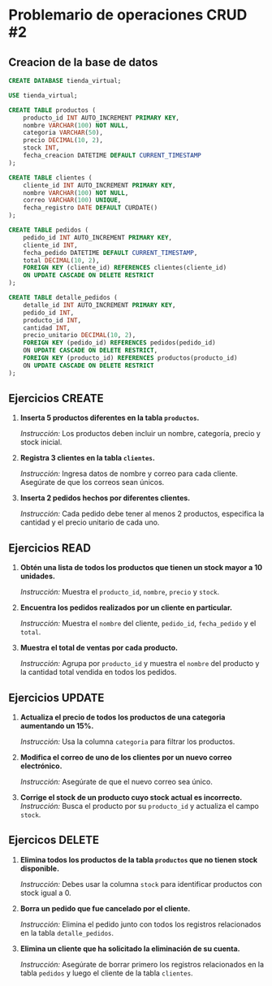 # Problemario de operaciones CRUD #2

## Creacion de la base de datos

```sql
CREATE DATABASE tienda_virtual;

USE tienda_virtual;

CREATE TABLE productos (
    producto_id INT AUTO_INCREMENT PRIMARY KEY,
    nombre VARCHAR(100) NOT NULL,
    categoria VARCHAR(50),
    precio DECIMAL(10, 2),
    stock INT,
    fecha_creacion DATETIME DEFAULT CURRENT_TIMESTAMP
);

CREATE TABLE clientes (
    cliente_id INT AUTO_INCREMENT PRIMARY KEY,
    nombre VARCHAR(100) NOT NULL,
    correo VARCHAR(100) UNIQUE,
    fecha_registro DATE DEFAULT CURDATE()
);

CREATE TABLE pedidos (
    pedido_id INT AUTO_INCREMENT PRIMARY KEY,
    cliente_id INT,
    fecha_pedido DATETIME DEFAULT CURRENT_TIMESTAMP,
    total DECIMAL(10, 2),
    FOREIGN KEY (cliente_id) REFERENCES clientes(cliente_id)
    ON UPDATE CASCADE ON DELETE RESTRICT
);

CREATE TABLE detalle_pedidos (
    detalle_id INT AUTO_INCREMENT PRIMARY KEY,
    pedido_id INT,
    producto_id INT,
    cantidad INT,
    precio_unitario DECIMAL(10, 2),
    FOREIGN KEY (pedido_id) REFERENCES pedidos(pedido_id)
    ON UPDATE CASCADE ON DELETE RESTRICT,
    FOREIGN KEY (producto_id) REFERENCES productos(producto_id)
    ON UPDATE CASCADE ON DELETE RESTRICT
);


```

## Ejercicios CREATE

1. **Inserta 5 productos diferentes en la tabla `productos`.**  
   
   *Instrucción:* Los productos deben incluir un nombre, categoría, precio y stock inicial.

2. **Registra 3 clientes en la tabla `clientes`.**  
   
   *Instrucción:* Ingresa datos de nombre y correo para cada cliente. Asegúrate de que los correos sean únicos.

3. **Inserta 2 pedidos hechos por diferentes clientes.**  
   
   *Instrucción:* Cada pedido debe tener al menos 2 productos, especifica la cantidad y el precio unitario de cada uno.

## Ejercicios READ

1. **Obtén una lista de todos los productos que tienen un stock mayor a 10 unidades.**  
   
   *Instrucción:* Muestra el `producto_id`, `nombre`, `precio` y `stock`.

2. **Encuentra los pedidos realizados por un cliente en particular.** 
   
   *Instrucción:* Muestra el `nombre` del cliente, `pedido_id`, `fecha_pedido` y el `total`.

3. **Muestra el total de ventas por cada producto.**  
   
   *Instrucción:* Agrupa por `producto_id` y muestra el `nombre` del producto y la cantidad total vendida en todos los pedidos.

## Ejercicios UPDATE

1. **Actualiza el precio de todos los productos de una categoria aumentando un 15%.**  
   
   *Instrucción:* Usa la columna `categoria` para filtrar los productos.

2. **Modifica el correo de uno de los clientes por un nuevo correo electrónico.**
   
   *Instrucción:* Asegúrate de que el nuevo correo sea único.

3. **Corrige el stock de un producto cuyo stock actual es incorrecto.** 
   *Instrucción:* Busca el producto por su `producto_id` y actualiza el campo `stock`.

## Ejercicos DELETE

1. **Elimina todos los productos de la tabla `productos` que no tienen stock disponible.** 
   
   *Instrucción:* Debes usar la columna `stock` para identificar productos con stock igual a 0.

2. **Borra un pedido que fue cancelado por el cliente.** 
   
   *Instrucción:* Elimina el pedido junto con todos los registros relacionados en la tabla `detalle_pedidos`.

3. **Elimina un cliente que ha solicitado la eliminación de su cuenta.**
   
   *Instrucción:* Asegúrate de borrar primero los registros relacionados en la tabla `pedidos` y luego el cliente de la tabla `clientes`.




